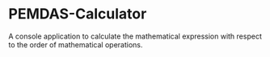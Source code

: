 # PEMDAS-Calculator
A console application to calculate the mathematical expression with respect to the order of mathematical operations.
